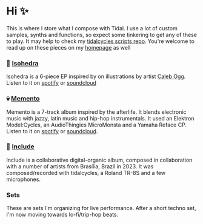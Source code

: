 # Hi :sparkles:

This is where I store what I compose with Tidal. I use a lot of custom samples, synths and functions, so expect some tinkering to get any of these to play. It may help to check my [tidalcycles scripts repo](https://github.com/ghalestrilo/libtidal). You're welcome to read up on these pieces on my [homepage](https://ghales.com/art) as well

### :game_die: [Isohedra](https://ghales.com/art/isohedra)

Isohedra is a 6-piece EP inspired by on illustrations by artist [Caleb Ogg](ogg.haus). Listen to it on [spotify](https://open.spotify.com/album/4AQukgo5BCAsUE55WQ0daX) or [soundcloud](https://soundcloud.com/ghalestrilo/sets/isohedra)

### :skull: [Memento](https://ghales.com/art/memento)

Memento is a 7-track album inspired by the afterlife. It blends electronic music with jazzy, latin music and hip-hop instrumentals. It used an Elektron Model:Cycles, an AudioThingies MicroMonsta and a Yamaha Reface CP. Listen to it on [spotify](https://open.spotify.com/album/6aUF91uGLVwpfrKbkcOlko) or [soundcloud](https://soundcloud.com/ghalestrilo/sets/memento).

### :memo: [Include](https://ghales.com/art/include)

Include is a collaborative digital-organic album, composed in collaboration with a number of artists from Brasília, Brazil in 2023. It was composed/recorded with tidalcycles, a Roland TR-8S and a few microphones.

### Sets

These are sets I'm organizing for live performance. After a short techno set, I'm now moving towards lo-fi/trip-hop beats.
